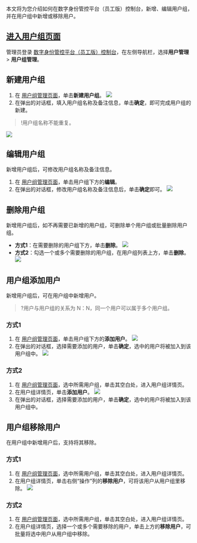 本文将为您介绍如何在数字身份管控平台（员工版）控制台，新增、编辑用户组，并在用户组中新增或移除用户。


## [进入用户组页面](id:jryhzym)
管理员登录 [数字身份管控平台（员工版）控制台](https://console.cloud.tencent.com/eiam)，在左侧导航栏，选择**用户管理** > **用户组管理**。

## 新建用户组
1. 在 [用户组管理页面](https://console.cloud.tencent.com/eiam)，单击**新建用户组**。
![](https://qcloudimg.tencent-cloud.cn/raw/5ed86f15ad3e534894a39b5534a11103.png)
2. 在弹出的对话框，填入用户组名称及备注信息，单击**确定**，即可完成用户组的新建。
>!用户组名称不能重复。
>
![](https://main.qcloudimg.com/raw/2df254a271a7517be344837bbeb5952e.png)

## 编辑用户组
新增用户组后，可修改用户组名称及备注信息。
1. 在 [用户组管理页面](https://console.cloud.tencent.com/eiam)，单击用户组下方的**编辑**。
2. 在弹出的对话框，修改用户组名称及备注信息后，单击**确定**即可。
![](https://main.qcloudimg.com/raw/5f014d970063fb72c7deb4d3cbb6a8dd.png)

## 删除用户组
新增用户组后，如不再需要已新增的用户组，可删除单个用户组或批量删除用户组。
- **方式1**：在需要删除的用户组下方，单击**删除**。
![](https://main.qcloudimg.com/raw/63ee2076fd8e92f9cc6ff53f49f232ba.png)
- **方式2**：勾选一个或多个需要删除的用户组，在用户组列表上方，单击**删除**。
![](https://main.qcloudimg.com/raw/6b26346003d210c55c8982166af254a5.png)

## 用户组添加用户
新增用户组后，可在用户组中新增用户。
>?用户与用户组的关系为 N：N，同一个用户可以属于多个用户组。
>
### 方式1
1. 在 [用户组管理页面](https://console.cloud.tencent.com/eiam)，单击用户组下方的**添加用户**。
![](https://main.qcloudimg.com/raw/5a7d78a0dafd962a2d96de9f950434f4.png)
2. 在弹出的对话框，选择需要添加的用户，单击**确定**，选中的用户将被加入到该用户组中。
![](https://qcloudimg.tencent-cloud.cn/raw/c98a5922d4831656f6e33bcd6f4052d4.png)

### 方式2
1. 在 [用户组管理页面](https://console.cloud.tencent.com/eiam)，选中所需用户组，单击其空白处，进入用户组详情页。
2. 在用户组详情页，单击**添加用户**。
![](https://qcloudimg.tencent-cloud.cn/raw/b448386f8dbf95d3e8550ce9fbee2d9a.png)
3. 在弹出的对话框，选择需要添加的用户，单击**确定**，选中的用户将被加入到该用户组中。

## 用户组移除用户
在用户组中新增用户后，支持将其移除。
### 方式1
1. 在 [用户组管理页面](https://console.cloud.tencent.com/eiam)，选中所需用户组，单击其空白处，进入用户组详情页。
2. 在用户组详情页，单击右侧“操作”列的**移除用户**，可将该用户从用户组里移除。
![](https://qcloudimg.tencent-cloud.cn/raw/302d01e8de97dfeeb7429a49bf42faca.png)

### 方式2
1. 在 [用户组管理页面](https://console.cloud.tencent.com/eiam)，选中所需用户组，单击其空白处，进入用户组详情页。
2. 在用户组详情页，选择一个或多个需要移除的用户，单击上方的**移除用户**，可批量将选中用户从用户组中移除。
